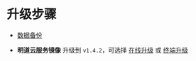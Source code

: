 # 升级步骤

- [数据备份](https://github.com/mingdaocom/private-deployment/wiki/%E5%8D%95%E6%9C%BA%E6%A8%A1%E5%BC%8F%E6%95%B0%E6%8D%AE%E5%A4%87%E4%BB%BD%E4%B8%8E%E8%BF%98%E5%8E%9F)
   
- **明道云服务镜像** 升级到 `v1.4.2`，可选择 [在线升级](https://github.com/mingdaocom/private-deployment/wiki/%E7%89%88%E6%9C%AC%E5%8D%87%E7%BA%A7#%E5%9C%A8%E7%BA%BF%E5%8D%87%E7%BA%A7) 或 [终端升级](https://github.com/mingdaocom/private-deployment/wiki/%E7%89%88%E6%9C%AC%E5%8D%87%E7%BA%A7#%E7%BB%88%E7%AB%AF%E5%8D%87%E7%BA%A7)
